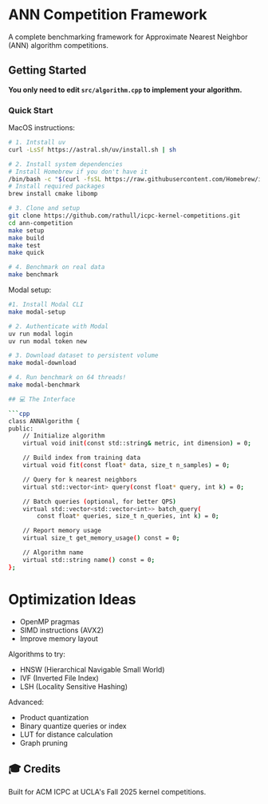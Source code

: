# ANN Competition Framework

A complete benchmarking framework for Approximate Nearest Neighbor (ANN) algorithm competitions.

## Getting Started

**You only need to edit `src/algorithm.cpp` to implement your algorithm.**

### Quick Start

MacOS instructions:
```bash
# 1. Intstall uv
curl -LsSf https://astral.sh/uv/install.sh | sh

# 2. Install system dependencies
# Install Homebrew if you don't have it
/bin/bash -c "$(curl -fsSL https://raw.githubusercontent.com/Homebrew/install/HEAD/install.sh)"
# Install required packages
brew install cmake libomp

# 3. Clone and setup
git clone https://github.com/rathull/icpc-kernel-competitions.git
cd ann-competition
make setup
make build
make test
make quick

# 4. Benchmark on real data
make benchmark
```

Modal setup:
```bash
#1. Install Modal CLI
make modal-setup

# 2. Authenticate with Modal
uv run modal login
uv run modal token new

# 3. Download dataset to persistent volume
make modal-download

# 4. Run benchmark on 64 threads!
make modal-benchmark

## 💻 The Interface

```cpp
class ANNAlgorithm {
public:
    // Initialize algorithm
    virtual void init(const std::string& metric, int dimension) = 0;

    // Build index from training data
    virtual void fit(const float* data, size_t n_samples) = 0;

    // Query for k nearest neighbors
    virtual std::vector<int> query(const float* query, int k) = 0;

    // Batch queries (optional, for better QPS)
    virtual std::vector<std::vector<int>> batch_query(
        const float* queries, size_t n_queries, int k) = 0;

    // Report memory usage
    virtual size_t get_memory_usage() const = 0;

    // Algorithm name
    virtual std::string name() const = 0;
};
```

# Optimization Ideas

- OpenMP pragmas
- SIMD instructions (AVX2)
- Improve memory layout

Algorithms to try:
- HNSW (Hierarchical Navigable Small World)
- IVF (Inverted File Index)
- LSH (Locality Sensitive Hashing)

Advanced:
- Product quantization
- Binary quantize queries or index
- LUT for distance calculation
- Graph pruning


## 🎓 Credits

Built for ACM ICPC at UCLA's Fall 2025 kernel competitions.

